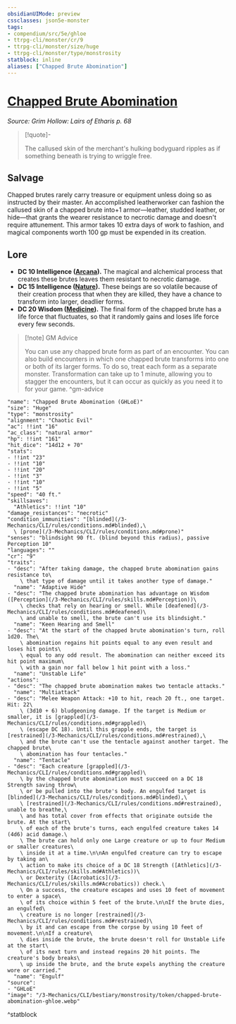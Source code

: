 ```yaml
---
obsidianUIMode: preview
cssclasses: json5e-monster
tags:
- compendium/src/5e/ghloe
- ttrpg-cli/monster/cr/9
- ttrpg-cli/monster/size/huge
- ttrpg-cli/monster/type/monstrosity
statblock: inline
aliases: ["Chapped Brute Abomination"]
---
```

# [Chapped Brute Abomination](3-Mechanics\CLI\bestiary\monstrosity/chapped-brute-abomination-ghloe.md)
*Source: Grim Hollow: Lairs of Etharis p. 68*  

> [!quote]-  
> 
> The callused skin of the merchant's hulking bodyguard ripples as if something beneath is trying to wriggle free.

## Salvage

Chapped brutes rarely carry treasure or equipment unless doing so as instructed by their master. An accomplished leatherworker can fashion the callused skin of a chapped brute into+1 armor—leather, studded leather, or hide—that grants the wearer resistance to necrotic damage and doesn't require attunement. This armor takes 10 extra days of work to fashion, and magical components worth 100 gp must be expended in its creation.

## Lore

- **DC 10 Intelligence ([Arcana](/3-Mechanics/CLI/rules/skills.md#Arcana)).** The magical and alchemical process that creates these brutes leaves them resistant to necrotic damage.  
- **DC 15 Intelligence ([Nature](/3-Mechanics/CLI/rules/skills.md#Nature)).** These beings are so volatile because of their creation process that when they are killed, they have a chance to transform into larger, deadlier forms.  
- **DC 20 Wisdom ([Medicine](/3-Mechanics/CLI/rules/skills.md#Medicine)).** The final form of the chapped brute has a life force that fluctuates, so that it randomly gains and loses life force every few seconds.  

> [!note] GM Advice
> 
> You can use any chapped brute form as part of an encounter. You can also build encounters in which one chapped brute transforms into one or both of its larger forms. To do so, treat each form as a separate monster. Transformation can take up to 1 minute, allowing you to stagger the encounters, but it can occur as quickly as you need it to for your game.
^gm-advice

```statblock
"name": "Chapped Brute Abomination (GHLoE)"
"size": "Huge"
"type": "monstrosity"
"alignment": "Chaotic Evil"
"ac": !!int "16"
"ac_class": "natural armor"
"hp": !!int "161"
"hit_dice": "14d12 + 70"
"stats":
- !!int "23"
- !!int "10"
- !!int "20"
- !!int "3"
- !!int "10"
- !!int "5"
"speed": "40 ft."
"skillsaves":
  "Athletics": !!int "10"
"damage_resistances": "necrotic"
"condition_immunities": "[blinded](/3-Mechanics/CLI/rules/conditions.md#blinded),\
  \ [prone](/3-Mechanics/CLI/rules/conditions.md#prone)"
"senses": "blindsight 90 ft. (blind beyond this radius), passive Perception 10"
"languages": ""
"cr": "9"
"traits":
- "desc": "After taking damage, the chapped brute abomination gains resistance to\
    \ that type of damage until it takes another type of damage."
  "name": "Adaptive Hide"
- "desc": "The chapped brute abomination has advantage on Wisdom ([Perception](/3-Mechanics/CLI/rules/skills.md#Perception))\
    \ checks that rely on hearing or smell. While [deafened](/3-Mechanics/CLI/rules/conditions.md#deafened)\
    \ and unable to smell, the brute can't use its blindsight."
  "name": "Keen Hearing and Smell"
- "desc": "At the start of the chapped brute abomination's turn, roll 1d20. The\
    \ abomination regains hit points equal to any even result and loses hit points\
    \ equal to any odd result. The abomination can neither exceed its hit point maximum\
    \ with a gain nor fall below 1 hit point with a loss."
  "name": "Unstable Life"
"actions":
- "desc": "The chapped brute abomination makes two tentacle attacks."
  "name": "Multiattack"
- "desc": "Melee Weapon Attack: +10 to hit, reach 20 ft., one target. Hit: 22\
    \ (3d10 + 6) bludgeoning damage. If the target is Medium or smaller, it is [grappled](/3-Mechanics/CLI/rules/conditions.md#grappled)\
    \ (escape DC 18). Until this grapple ends, the target is [restrained](/3-Mechanics/CLI/rules/conditions.md#restrained),\
    \ and the brute can't use the tentacle against another target. The chapped brute\
    \ abomination has four tentacles."
  "name": "Tentacle"
- "desc": "Each creature [grappled](/3-Mechanics/CLI/rules/conditions.md#grappled)\
    \ by the chapped brute abomination must succeed on a DC 18 Strength saving throw\
    \ or be pulled into the brute's body. An engulfed target is [blinded](/3-Mechanics/CLI/rules/conditions.md#blinded),\
    \ [restrained](/3-Mechanics/CLI/rules/conditions.md#restrained), unable to breathe,\
    \ and has total cover from effects that originate outside the brute. At the start\
    \ of each of the brute's turns, each engulfed creature takes 14 (4d6) acid damage.\
    \ The brute can hold only one Large creature or up to four Medium or smaller creatures\
    \ inside it at a time.\n\nAn engulfed creature can try to escape by taking an\
    \ action to make its choice of a DC 18 Strength ([Athletics](/3-Mechanics/CLI/rules/skills.md#Athletics))\
    \ or Dexterity ([Acrobatics](/3-Mechanics/CLI/rules/skills.md#Acrobatics)) check.\
    \ On a success, the creature escapes and uses 10 feet of movement to enter a space\
    \ of its choice within 5 feet of the brute.\n\nIf the brute dies, an engulfed\
    \ creature is no longer [restrained](/3-Mechanics/CLI/rules/conditions.md#restrained)\
    \ by it and can escape from the corpse by using 10 feet of movement.\n\nIf a creature\
    \ dies inside the brute, the brute doesn't roll for Unstable Life at the start\
    \ of its next turn and instead regains 20 hit points. The creature's body breaks\
    \ up inside the brute, and the brute expels anything the creature wore or carried."
  "name": "Engulf"
"source":
- "GHLoE"
"image": "/3-Mechanics/CLI/bestiary/monstrosity/token/chapped-brute-abomination-ghloe.webp"
```
^statblock